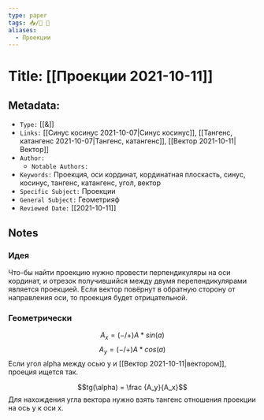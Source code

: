 ```yaml
---
type: paper
tags: 📥️/📜️ 🔢
aliases:
  - Проекции
---
```




# Title: **[[Проекции 2021-10-11]]**


## Metadata:

- `Type:` [[&]]
- `Links:` [[Синус косинус 2021-10-07|Синус косинус]], [[Тангенс, катангенс 2021-10-07|Тангенс, катангенс]], [[Вектор 2021-10-11|Вектор]]
- `Author:` 
	- `Notable Authors:` 
- `Keywords:` Проекция, оси кординат, кординатная плоскасть, синус, косинус, тангенс, катангенс, угол, вектор
- `Specific Subject:` Проекции
- `General Subject:` Геометрияф
- `Reviewed Date:` [[2021-10-11]]


## Notes
### Идея
Что-бы найти проекцию нужно провести перпендикуляры на оси кординат, и отрезок получившийся между двумя перепендикулярами является проекцией. Если вектор повёрнут в обратную сторону от направления оси, то проекция будет отрицательной.

### Геометрически
$$A_x = (-/+)A * sin(a)$$
$$A_y = (-/+)A * cos(a)$$
Если угол alpha между осью y и [[Вектор 2021-10-11|вектором]], проеция ищется так.

$$tg(\alpha) = \frac {A_y}{A_x}$$
Для нахождения угла вектора нужно взять тангенс отношения проекции на ось y к оси x.